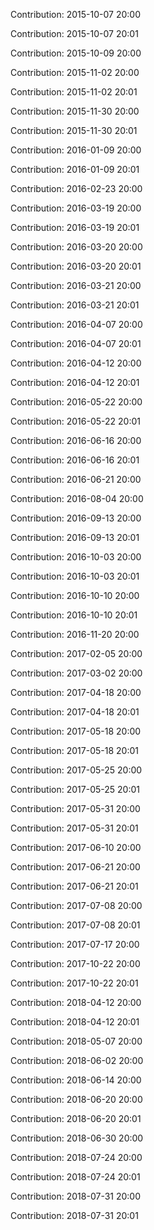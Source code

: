 Contribution: 2015-10-07 20:00

Contribution: 2015-10-07 20:01

Contribution: 2015-10-09 20:00

Contribution: 2015-11-02 20:00

Contribution: 2015-11-02 20:01

Contribution: 2015-11-30 20:00

Contribution: 2015-11-30 20:01

Contribution: 2016-01-09 20:00

Contribution: 2016-01-09 20:01

Contribution: 2016-02-23 20:00

Contribution: 2016-03-19 20:00

Contribution: 2016-03-19 20:01

Contribution: 2016-03-20 20:00

Contribution: 2016-03-20 20:01

Contribution: 2016-03-21 20:00

Contribution: 2016-03-21 20:01

Contribution: 2016-04-07 20:00

Contribution: 2016-04-07 20:01

Contribution: 2016-04-12 20:00

Contribution: 2016-04-12 20:01

Contribution: 2016-05-22 20:00

Contribution: 2016-05-22 20:01

Contribution: 2016-06-16 20:00

Contribution: 2016-06-16 20:01

Contribution: 2016-06-21 20:00

Contribution: 2016-08-04 20:00

Contribution: 2016-09-13 20:00

Contribution: 2016-09-13 20:01

Contribution: 2016-10-03 20:00

Contribution: 2016-10-03 20:01

Contribution: 2016-10-10 20:00

Contribution: 2016-10-10 20:01

Contribution: 2016-11-20 20:00

Contribution: 2017-02-05 20:00

Contribution: 2017-03-02 20:00

Contribution: 2017-04-18 20:00

Contribution: 2017-04-18 20:01

Contribution: 2017-05-18 20:00

Contribution: 2017-05-18 20:01

Contribution: 2017-05-25 20:00

Contribution: 2017-05-25 20:01

Contribution: 2017-05-31 20:00

Contribution: 2017-05-31 20:01

Contribution: 2017-06-10 20:00

Contribution: 2017-06-21 20:00

Contribution: 2017-06-21 20:01

Contribution: 2017-07-08 20:00

Contribution: 2017-07-08 20:01

Contribution: 2017-07-17 20:00

Contribution: 2017-10-22 20:00

Contribution: 2017-10-22 20:01

Contribution: 2018-04-12 20:00

Contribution: 2018-04-12 20:01

Contribution: 2018-05-07 20:00

Contribution: 2018-06-02 20:00

Contribution: 2018-06-14 20:00

Contribution: 2018-06-20 20:00

Contribution: 2018-06-20 20:01

Contribution: 2018-06-30 20:00

Contribution: 2018-07-24 20:00

Contribution: 2018-07-24 20:01

Contribution: 2018-07-31 20:00

Contribution: 2018-07-31 20:01

